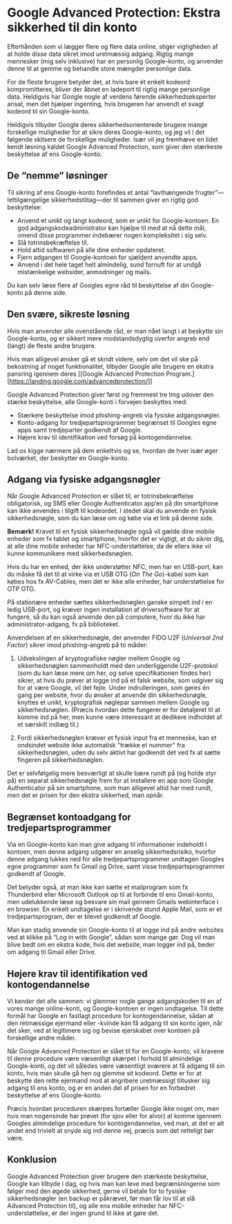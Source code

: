 # Google Advanced Protection: Ekstra sikkerhed til din konto

<!--
date: 2019-02-18
excerpt: Google Advanced Protection Program tilbyder øget sikkerhed til brugere med højrisiko Google-konti, ved at kræve fysiske sikkerhedsnøgler, begrænse adgangen for tredjepartsprogrammer og skærpe kravene til kontogendannelse. Det er en stærkere beskyttelse end standard sikkerhedsforanstaltninger, men kommer med begrænsninger.

-->

Efterhånden som vi lægger flere og flere data online, stiger vigtigheden af at holde disse data sikret imod uretmæssig adgang. Rigtig mange mennesker (mig selv inklusive) har en personlig Google-konto, og anvender denne til at gemme og behandle store mængder personlige data.

For de fleste brugere betyder det, at hvis bare ét enkelt kodeord kompromitteres, bliver der åbnet en ladeport til rigtig mange personlige data. Heldigvis har Google nogle af verdens førende sikkerhedseksperter ansat, men det hjælper ingenting, hvis brugeren har anvendt et svagt kodeord til sin Google-konto.

Heldigvis tilbyder Google deres sikkerhedsorienterede brugere mange forskellige muligheder for at sikre deres Google-konto, og jeg vil i det følgende skitsere de forskellige muligheder. Især vil jeg fremhæve en lidet kendt løsning kaldet Google Advanced Protection, som giver den stærkeste beskyttelse af ens Google-konto.

## De “nemme” løsninger

Til sikring af ens Google-konto forefindes et antal “lavthængende frugter”—lettilgængelige sikkerhedstiltag—der til sammen giver en rigtig god beskyttelse:

  - Anvend et unikt og langt kodeord, som er unikt for Google-kontoen. En god adgangskodeadministrator kan hjælpe til med at nå dette mål, omend disse programmer indebærer nogen kompleksitet i sig selv.
  - Slå totrinsbekræftelse til.
  - Hold altid softwaren på alle dine enheder opdateret.
  - Fjern adgangen til Google-kontoen for sjældent anvendte apps.
  - Anvend i det hele taget helt almindelig, sund fornuft for at undgå mistænkelige websider, anmodninger og mails.

Du kan selv læse flere af Googles egne råd til beskyttelse af din Google-konto på denne side.

## Den svære, sikreste løsning

Hvis man anvender alle ovenstående råd, er man nået langt i at beskytte sin Google-konto, og er sikkert mere modstandsdygtig overfor angreb end (langt) de fleste andre brugere.

Hvis man alligevel ønsker gå et skridt videre, selv om det vil ske på bekostning af noget funktionalitet, tilbyder Google alle brugere en ekstra pansring igennem deres [[Google Advanced Protection Program.][https://landing.google.com/advancedprotection/]]

Google Advanced Protection giver først og fremmest tre ting udover den stærke beskyttelse, alle 
Google-konti i forvejen beskyttes med:

  - Stærkere beskyttelse imod phishing-angreb via fysiske adgangsnøgler.
  - Konto-adgang for tredjepartsprogrammer begrænset til Googles egne apps samt tredjeparter godkendt af Google.
  - Højere krav til identifikation ved forsøg på kontogendannelse.

Lad os kigge nærmere på dem enkeltvis og se, hvordan de hver især øger bolværket, der beskytter en Google-konto.

## Adgang via fysiske adgangsnøgler

Når Google Advanced Protection er slået til, er totrinsbekræftelse obligatorisk, og SMS eller Google Authenticator app’en på din smartphone kan ikke anvendes i tilgift til kodeordet. I stedet skal du anvende en fysisk sikkerhedsnøgle, som du kan læse om og købe via et link på denne side.

**Bemærk!** Kravet til en fysisk sikkerhedsnøgle også vil gælde dine mobile enheder som fx tablet og smartphone, hvorfor det er vigtigt, at du sikrer dig, at alle dine mobile enheder har NFC-understøttelse, da de ellers ikke vil kunne kommunikere med sikkerhedsnøglen.

Hvis du har en enhed, der ikke understøtter NFC, men har en USB-port, kan du måske få det til at virke via et USB OTG (*On The Go*)-kabel som kan købes hos fx AV-Cables, men det er ikke alle enheder, har understøttelse for OTP OTG.

På stationære enheder sættes sikkerhedsnøglen ganske simpelt ind i en ledig USB-port, og kræver ingen installation af driversoftware for at fungere, så du kan også anvende den på computere, hvor du ikke har administrator-adgang, fx på biblioteket.

Anvendelsen af en sikkerhedsnøgle, der anvender FIDO U2F (*Universal 2nd Factor*) sikrer imod phishing-angreb på to måder:

  1. Udvekslingen af kryptografiske nøgler mellem Google og sikkerhedsnøglen sammenholdt med den underliggende U2F-protokol (som du kan læse mere om her, og selve specifikationen findes her) sikrer, at hvis du prøver at logge ind på et falsk website, som udgiver sig for at være Google, vil det fejle. Under indrulleringen, som gøres én gang per website, hvor du ønsker at anvende din sikkerhedsnøgle, knyttes et unikt, kryptografisk nøglepar sammen mellem Google og sikkerhedsnøglen. (Præcis hvordan dette fungerer er for detaljeret til at komme ind på her, men kunne være interessant at dedikere indholdet af et særskilt indlæg til.)

  2. Fordi sikkerhedsnøglen kræver et fysisk input fra et menneske, kan et ondsindet website ikke automatisk "trække et nummer" fra sikkerhedsnøglen, uden du selv aktivt har godkendt det ved fx at sætte fingeren på sikkerhedsnøglen.

Det er selvfølgelig mere besværligt at skulle bære rundt på (og holde styr på) en separat sikkerhedsnøgle frem for at installere en app som Google Authenticator på sin smartphone, som man alligevel altid har med rundt, men det er prisen for den ekstra sikkerhed, man opnår.

## Begrænset kontoadgang for tredjepartsprogrammer

Via en Google-konto kan man give adgang til informationer indeholdt i kontoen, men denne adgang udgører en anselig sikkerhedsrisiko, hvorfor denne adgang lukkes ned for alle tredjepartsprogrammer undtagen Googles egne programmer som fx Gmail og Drive, samt visse tredjepartsprogrammer godkendt af Google.

Det betyder også, at man ikke kan sætte et mailprogram som fx Thunderbird eller Microsoft Outlook op til at forbinde til ens Gmail-konto, men udelukkende læse og besvare sin mail gennem Gmails webinterface i en browser. En enkelt undtagelse er i skrivende stund Apple Mail, som er et tredjepartsprogram, der er blevet godkendt af Google.

Man kan stadig anvende sin Google-konto til at logge ind på andre websites ved at klikke på “Log in with Google”, sådan som mange gør. Dog vil man blive bedt om en ekstra kode, hvis det website, man logger ind på, beder om adgang til Gmail eller Drive.

## Højere krav til identifikation ved kontogendannelse

Vi kender det alle sammen: vi glemmer nogle gange adgangskoden til en af vores mange online-konti, og Google-kontoen er ingen undtagelse. Til dette formål har Google en fastlagt procedure for kontogendannelse, sådan at den retmæssige ejermand eller -kvinde kan få adgang til sin konto igen, når det sker, ved at legitimere sig og bevise ejerskabet over kontoen på forskellige andre måder.

Når Google Advanced Protection er slået til for en Google-konto, vil kravene til denne procedure være væsentligt skærpet i forhold til almindelige Google-konti, og det vil således være væsentligt sværere at få adgang til sin konto, hvis man skulle gå hen og glemme sit kodeord. Dette er for at beskytte den rette ejermand mod at angribere uretmæssigt tiltusker sig adgang til ens konto, og er en anden del af prisen for en forbedret beskyttelse af ens Google-konto.

Præcis hvordan proceduren skærpes fortæller Google ikke noget om, men hvis man nogensinde har prøvet (for sjov eller for alvor) at komme igennem Googles almindelige procedure for kontogendannelse, ved man, at det er alt andet end trivielt at snyde sig ind denne vej, præcis som det retteligt bør være.

## Konklusion

Google Advanced Protection giver brugere den stærkeste beskyttelse, Google kan tilbyde i dag, og hvis man kan leve med begrænsningerne som følger med den øgede sikkerhed, gerne vil betale for to fysiske sikkerhedsnøgler (en backup er påkrævet, før man får lov til at slå Advanced Protection til), og alle ens mobile enheder har NFC-understøttelse, er der ingen grund til ikke at gøre det.
